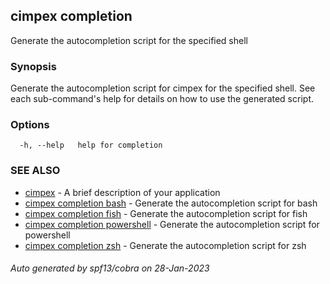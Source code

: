 ## cimpex completion

Generate the autocompletion script for the specified shell

### Synopsis

Generate the autocompletion script for cimpex for the specified shell.
See each sub-command's help for details on how to use the generated script.


### Options

```
  -h, --help   help for completion
```

### SEE ALSO

* [cimpex](cimpex.md)	 - A brief description of your application
* [cimpex completion bash](cimpex_completion_bash.md)	 - Generate the autocompletion script for bash
* [cimpex completion fish](cimpex_completion_fish.md)	 - Generate the autocompletion script for fish
* [cimpex completion powershell](cimpex_completion_powershell.md)	 - Generate the autocompletion script for powershell
* [cimpex completion zsh](cimpex_completion_zsh.md)	 - Generate the autocompletion script for zsh

###### Auto generated by spf13/cobra on 28-Jan-2023
